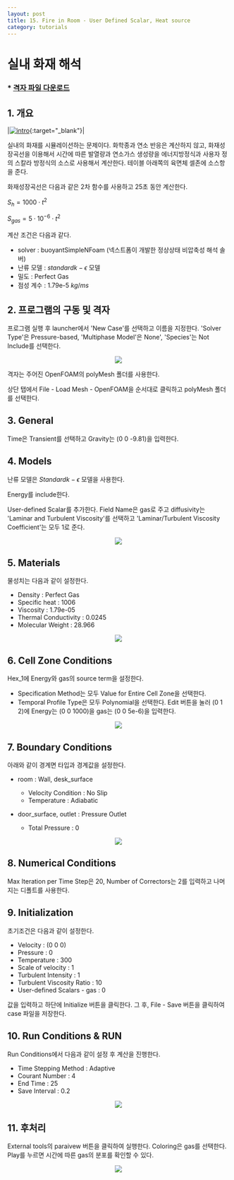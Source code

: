 ```yaml
---
layout: post
title: 15. Fire in Room - User Defined Scalar, Heat source
category: tutorials
---
```


# 실내 화재 해석 

### * [격자 파일 다운로드](https://drive.google.com/file/d/1ySpMPSdtioU4DSJrWAKJEsCT0wihKo44/view?usp=sharing)

## 1. 개요 

|[![intro](https://github.com/nextfoam/baram-pages/raw/main/screenshots/fireInRoom/intro.png)](https://github.com/nextfoam/baram-pages/raw/main/screenshots/fireInRoom/intro.png){:target="_blank"}|

실내의 화재를 시뮬레이션하는 문제이다. 화학종과 연소 반응은 계산하지 않고, 화재성장곡선을 이용해서 시간에 따른 발열량과 연소가스 생성량을 에너지방정식과 사용자 정의 스칼라 방정식의 소스로 사용해서 계산한다. 테이블 아래쪽의 육면체 셀존에 소스항을 준다.

화재성장곡선은 다음과 같은 2차 함수를 사용하고 25초 동안 계산한다. 

$S_h = 1000 \cdot t^2$

$S_{gas} = 5 \cdot 10^{-6} \cdot t^2$

계산 조건은 다음과 같다. 

+ solver : buoyantSimpleNFoam (넥스트폼이 개발한 정상상태 비압축성 해석 솔버)
+ 난류 모델 : $standard k-\epsilon$ 모델
+ 밀도 : Perfect Gas
+ 점성 계수 : 1.79e-5 $kg/ms$

## 2. 프로그램의 구동 및 격자

프로그램 실행 후 launcher에서 'New Case'를 선택하고 이름을 지정한다. 'Solver Type'은 Pressure-based, 'Multiphase Model'은 None', 'Species'는 Not Include를 선택한다.

<p style="text-align: center">
    <img src="https://github.com/nextfoam/baram-pages/raw/main/screenshots/fireInRoom/mesh.png"><br>
</p>

격자는 주어진 OpenFOAM의 polyMesh 폴더를 사용한다.

상단 탭에서 File - Load Mesh - OpenFOAM을 순서대로 클릭하고 polyMesh 폴더를 선택한다.

## 3. General

Time은 Transient를 선택하고 Gravity는 (0 0 -9.81)을 입력한다.


## 4. Models

난류 모델은 $Standard k-\epsilon$ 모델을 사용한다.

Energy를 include한다.

User-defined Scalar를 추가한다. Field Name은 gas로 주고 diffusivity는 'Laminar and Turbulent Viscosity'를 선택하고 'Laminar/Turbulent Viscosity Coefficient'는 모두 1로 준다.

<p style="text-align: center">
    <img src="https://github.com/nextfoam/baram-pages/raw/main/screenshots/fireInRoom/uds.png"><br>
</p>

## 5. Materials

물성치는 다음과 같이 설정한다.

+ Density : Perfect Gas
+ Specific heat : 1006
+ Viscosity : 1.79e-05
+ Thermal Conductivity : 0.0245
+ Molecular Weight : 28.966

<p style="text-align: center">
    <img src="https://github.com/nextfoam/baram-pages/raw/main/screenshots/train/mat.png"><br>
</p>

## 6. Cell Zone Conditions

Hex_1에 Energy와 gas의 source term을 설정한다. 

+ Specification Method는 모두 Value for Entire Cell Zone을 선택한다.
+ Temporal Profile Type은 모두 Polynomial을 선택한다. Edit 버튼을 눌러 (0 1 2)에 Energy는 (0 0 1000)을 gas는 (0 0 5e-6)을 입력한다.

<p style="text-align: center">
    <img src="https://github.com/nextfoam/baram-pages/raw/main/screenshots/fireInRoom/cellZone.png"><br>
</p>

## 7. Boundary Conditions

아래와 같이 경계면 타입과 경계값을 설정한다.

+ room : Wall, desk_surface
    + Velocity Condition : No Slip
    + Temperature : Adiabatic

+ door_surface, outlet : Pressure Outlet
    + Total Pressure  : 0

<p style="text-align: center">
    <img src="https://github.com/nextfoam/baram-pages/raw/main/screenshots/train/outletbc.png">
</p>

## 8. Numerical Conditions

Max Iteration per Time Step은 20, Number of Correctors는 2를 입력하고 나머지는 디폴트를 사용한다.


## 9. Initialization

초기조건은 다음과 같이 설정한다.

+ Velocity : (0 0 0)
+ Pressure : 0
+ Temperature : 300
+ Scale of velocity : 1  
+ Turbulent Intensity : 1
+ Turbulent Viscosity Ratio : 10
+ User-defined Scalars - gas : 0

값을 입력하고 하단에 Initialize 버튼을 클릭한다. 그 후, File - Save 버튼을 클릭하여 case 파일을 저장한다.

## 10. Run Conditions & RUN

Run Conditions에서 다음과 같이 설정 후 계산을 진행한다.

+ Time Stepping Method : Adaptive
+ Courant Number : 4
+ End Time : 25
+ Save Interval : 0.2

<p style="text-align: center">
    <img src="https://github.com/nextfoam/baram-pages/raw/main/screenshots/fireInRoom/run.png"><br>
</p>


## 11. 후처리

External tools의 paraivew 버튼을 클릭하여 실행한다. Coloring은 gas를 선택한다. Play를 누르면 시간에 따른 gas의 분포를 확인할 수 있다.

<p style="text-align: center">
    <img src="https://github.com/nextfoam/baram-pages/raw/main/screenshots/fireInRoom/contour.png"><br>
</p>

